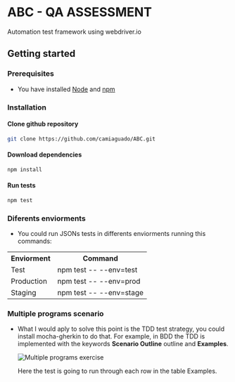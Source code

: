 # ABC - QA ASSESSMENT
Automation test framework using webdriver.io

## Getting started
### Prerequisites
 - You have installed [Node](https://nodejs.org/en/download/) and [npm](https://www.npmjs.com/get-npm)
 
### Installation
#### Clone github repository
```bash
git clone https://github.com/camiaguado/ABC.git
```
#### Download dependencies
```bash
npm install
```
#### Run tests
```bash
npm test
```

### Diferents enviorments
- You could run JSONs tests in differents enviorments running this commands:
<table>
  <tr>
    <th>Enviorment</th><th>Command</th>
  </tr>
  <tr>
    <td>Test</td><td>npm test -- --env=test</td>
  </tr>
  <tr>
    <td>Production</td><td>npm test -- --env=prod</td>
  </tr>
  <tr>
    <td>Staging</td><td>npm test -- --env=stage</td>
  </tr>
</table>


### Multiple programs scenario
- What I would aply to solve this point is the TDD test strategy, you could install mocha-gherkin to do that.
  For example, in BDD the TDD is implemented with the keywords **Scenario Outline** outline and **Examples**.
  
  ![Multiple programs exercise](https://prnt.sc/izzz7t)
 
            
            
   Here the test is going to run through each row in the table Examples.
